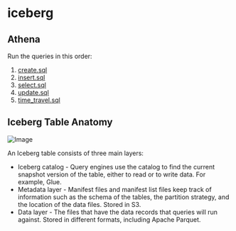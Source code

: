 # iceberg

## Athena

Run the queries in this order:

1. [create.sql](athena/create.sql)
2. [insert.sql](athena/insert.sql)
3. [select.sql](athena/select.sql)
4. [update.sql](athena/update.sql)
5. [time_travel.sql](athena/time_travel.sql)

## Iceberg Table Anatomy

![Image](https://github.com/user-attachments/assets/1f94ee0c-8931-42bc-b636-bc01be75a8f7)

An Iceberg table consists of three main layers:

* Iceberg catalog - Query engines use the catalog to find the current snapshot version of the table, either to read or to write data. For example, Glue.
* Metadata layer - Manifest files and manifest list files keep track of information such as the schema of the tables, the partition strategy, and the location of the data files. Stored in S3.
* Data layer - The files that have the data records that queries will run against. Stored in different formats, including Apache Parquet.
